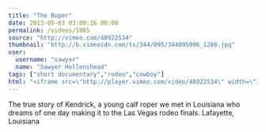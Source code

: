 ```yaml
---
title: "The Roper"
date: 2013-05-03 03:00:16 00:00
permalink: /videos/1865
source: "http://vimeo.com/48922534"
thumbnail: "http://b.vimeocdn.com/ts/344/095/344095096_1280.jpg"
user:
  username: "sawyer"
  name: "Sawyer Hollenshead"
tags: ["short documentary","rodeo","cowboy"]
html: "<iframe src=\"http://player.vimeo.com/video/48922534\" width=\"1694\" height=\"720\" frameborder=\"0\" webkitAllowFullScreen mozallowfullscreen allowFullScreen></iframe>"
---
```


The true story of Kendrick, a young calf roper we met in Louisiana who dreams of one day making it to the Las Vegas rodeo finals. Lafayette, Louisiana